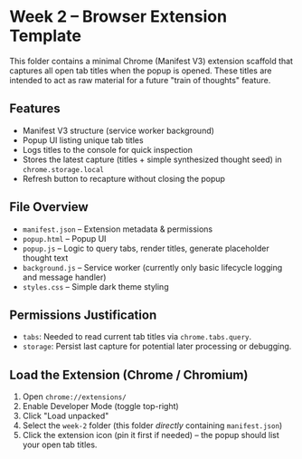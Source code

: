# Week 2 – Browser Extension Template

This folder contains a minimal Chrome (Manifest V3) extension scaffold that captures all open tab titles when the popup is opened. These titles are intended to act as raw material for a future "train of thoughts" feature.

## Features

- Manifest V3 structure (service worker background)
- Popup UI listing unique tab titles
- Logs titles to the console for quick inspection
- Stores the latest capture (titles + simple synthesized thought seed) in `chrome.storage.local`
- Refresh button to recapture without closing the popup

## File Overview

- `manifest.json` – Extension metadata & permissions
- `popup.html` – Popup UI
- `popup.js` – Logic to query tabs, render titles, generate placeholder thought text
- `background.js` – Service worker (currently only basic lifecycle logging and message handler)
- `styles.css` – Simple dark theme styling

## Permissions Justification

- `tabs`: Needed to read current tab titles via `chrome.tabs.query`.
- `storage`: Persist last capture for potential later processing or debugging.

## Load the Extension (Chrome / Chromium)

1. Open `chrome://extensions/`
2. Enable Developer Mode (toggle top-right)
3. Click "Load unpacked"
4. Select the `week-2` folder (this folder _directly_ containing `manifest.json`)
5. Click the extension icon (pin it first if needed) – the popup should list your open tab titles.
